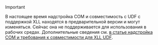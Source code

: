 > [!IMPORTANT]
> В настоящее время надстройка COM и совместимость с UDF с поддержкой XLL находятся в предварительной версии и могут изменяться. Сейчас она не поддерживается для использования в рабочих средах. Дополнительные сведения см. [в статье надстройка COM и требования к совместимости для XLL UDF](../excel/xll-compatibility-requirements.md).